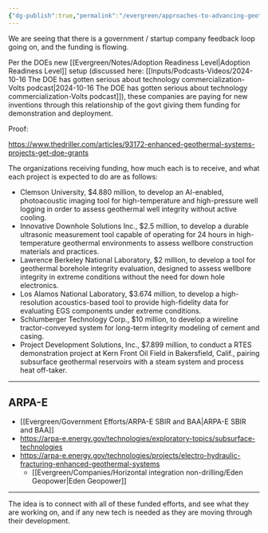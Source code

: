 ```yaml
---
{"dg-publish":true,"permalink":"/evergreen/approaches-to-advancing-geothermal/work-with-the-companies-to-see-what-they-need/","tags":["approach_to_improve_idea"]}
---
```



We are seeing that there is a government / startup company feedback loop going on, and the funding is flowing.

Per the DOEs new [[Evergreen/Notes/Adoption Readiness Level\|Adoption Readiness Level]] setup (discussed here: [[Inputs/Podcasts-Videos/2024-10-16 The DOE has gotten serious about technology commercialization-Volts podcast\|2024-10-16 The DOE has gotten serious about technology commercialization-Volts podcast]]), these companies are paying for new inventions through this relationship of the govt giving them funding for demonstration and deployment.

Proof:

https://www.thedriller.com/articles/93172-enhanced-geothermal-systems-projects-get-doe-grants

The organizations receiving funding, how much each is to receive, and what each project is expected to do are as follows:

- Clemson University, $4.880 million, to develop an AI-enabled, photoacoustic imaging tool for high-temperature and high-pressure well logging in order to assess geothermal well integrity without active cooling.
- Innovative Downhole Solutions Inc., $2.5 million, to develop a durable ultrasonic measurement tool capable of operating for 24 hours in high-temperature geothermal environments to assess wellbore construction materials and practices.
- Lawrence Berkeley National Laboratory, $2 million, to develop a tool for geothermal borehole integrity evaluation, designed to assess wellbore integrity in extreme conditions without the need for down hole electronics.
- Los Alamos National Laboratory, $3.674 million, to develop a high-resolution acoustics-based tool to provide high-fidelity data for evaluating EGS components under extreme conditions.
- Schlumberger Technology Corp., $10 million, to develop a wireline tractor-conveyed system for long-term integrity modeling of cement and casing.
- Project Development Solutions, Inc., $7.899 million, to conduct a RTES demonstration project at Kern Front Oil Field in Bakersfield, Calif., pairing subsurface geothermal reservoirs with a steam system and process heat off-taker.


_______________

## ARPA-E

- [[Evergreen/Government Efforts/ARPA-E SBIR and BAA\|ARPA-E SBIR and BAA]]
- https://arpa-e.energy.gov/technologies/exploratory-topics/subsurface-technologies
- https://arpa-e.energy.gov/technologies/projects/electro-hydraulic-fracturing-enhanced-geothermal-systems
	- [[Evergreen/Companies/Horizontal integration non-drilling/Eden Geopower\|Eden Geopower]]


__________________________

The idea is to connect with all of these funded efforts, and see what they are working on, and if any new tech is needed as they are moving through their development.





